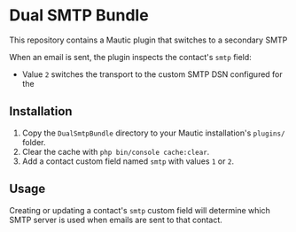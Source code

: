 # Dual SMTP Bundle

This repository contains a Mautic plugin that switches to a secondary SMTP


When an email is sent, the plugin inspects the contact's `smtp` field:

- Value `2` switches the transport to the custom SMTP DSN configured for the


## Installation

1. Copy the `DualSmtpBundle` directory to your Mautic installation's `plugins/` folder.
2. Clear the cache with `php bin/console cache:clear`.
3. Add a contact custom field named `smtp` with values `1` or `2`.

## Usage

Creating or updating a contact's `smtp` custom field will determine which SMTP server is used when emails are sent to that contact.
